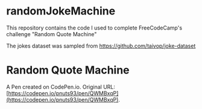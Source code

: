 # randomJokeMachine
This repository contains the code I used to complete FreeCodeCamp's challenge "Random Quote Machine"

The jokes dataset was sampled from https://github.com/taivop/joke-dataset
# Random Quote Machine

A Pen created on CodePen.io. Original URL: [https://codepen.io/pnuts93/pen/QWMBxqP](https://codepen.io/pnuts93/pen/QWMBxqP).


